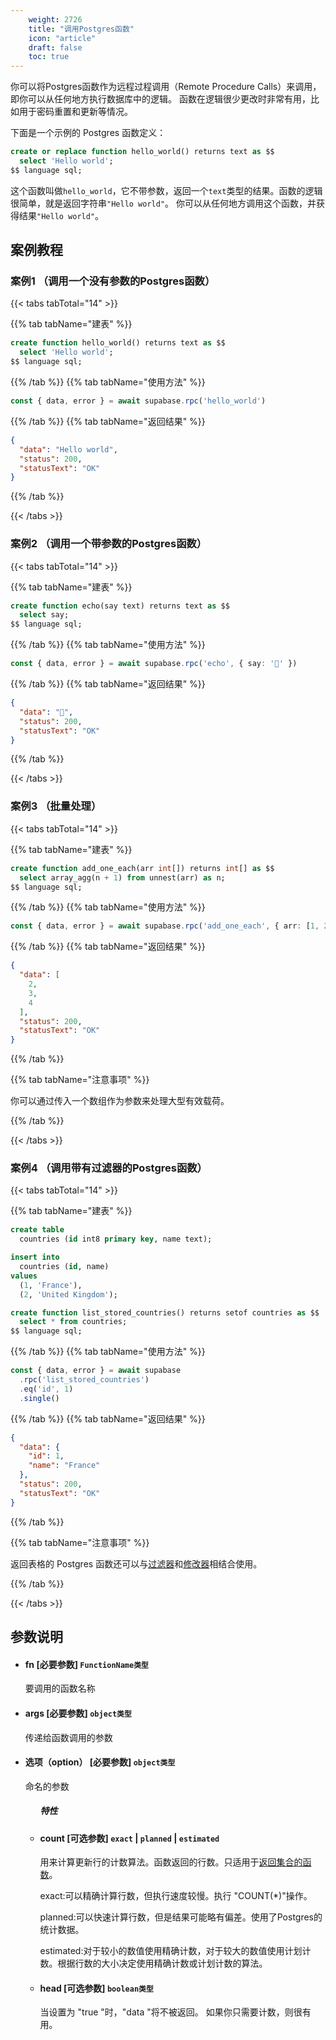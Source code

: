 ```yaml
---
    weight: 2726
    title: "调用Postgres函数"
    icon: "article"
    draft: false
    toc: true
---
```



你可以将Postgres函数作为远程过程调用（Remote Procedure Calls）来调用，即你可以从任何地方执行数据库中的逻辑。
函数在逻辑很少更改时非常有用，比如用于密码重置和更新等情况。

下面是一个示例的 Postgres 函数定义：

```sql
create or replace function hello_world() returns text as $$
  select 'Hello world';
$$ language sql;
```

这个函数叫做`hello_world`，它不带参数，返回一个`text`类型的结果。函数的逻辑很简单，就是返回字符串`"Hello world"`。
你可以从任何地方调用这个函数，并获得结果`"Hello world"`。



## 案例教程

### 案例1  （调用一个没有参数的Postgres函数）

{{< tabs tabTotal="14" >}}
 
{{% tab tabName="建表" %}}



  ```sql
  create function hello_world() returns text as $$
    select 'Hello world';
  $$ language sql;
  ```



{{% /tab %}}
{{% tab tabName="使用方法" %}}



  ```ts
  const { data, error } = await supabase.rpc('hello_world')
  ```



{{% /tab %}}
{{% tab tabName="返回结果" %}}



  ```json
  {
    "data": "Hello world",
    "status": 200,
    "statusText": "OK"
  }
  ```



{{% /tab %}}

{{< /tabs >}}

### 案例2  （调用一个带参数的Postgres函数）

{{< tabs tabTotal="14" >}}
 
{{% tab tabName="建表" %}}



  ```sql
  create function echo(say text) returns text as $$
    select say;
  $$ language sql;
  ```



{{% /tab %}}
{{% tab tabName="使用方法" %}}



  ```ts
  const { data, error } = await supabase.rpc('echo', { say: '👋' })
  ```



{{% /tab %}}
{{% tab tabName="返回结果" %}}



  ```json
  {
    "data": "👋",
    "status": 200,
    "statusText": "OK"
  }
  ```



{{% /tab %}}

{{< /tabs >}}

### 案例3  （批量处理）

{{< tabs tabTotal="14" >}}
 
{{% tab tabName="建表" %}}



  ```sql
  create function add_one_each(arr int[]) returns int[] as $$
    select array_agg(n + 1) from unnest(arr) as n;
  $$ language sql;
  ```



{{% /tab %}}
{{% tab tabName="使用方法" %}}



  ```ts
  const { data, error } = await supabase.rpc('add_one_each', { arr: [1, 2, 3] })
  ```



{{% /tab %}}
{{% tab tabName="返回结果" %}}



  ```json
  {
    "data": [
      2,
      3,
      4
    ],
    "status": 200,
    "statusText": "OK"
  }
  ```



{{% /tab %}}

{{% tab tabName="注意事项" %}}



你可以通过传入一个数组作为参数来处理大型有效载荷。



{{% /tab %}}

{{< /tabs >}}

### 案例4  （调用带有过滤器的Postgres函数）

{{< tabs tabTotal="14" >}}
 
{{% tab tabName="建表" %}}



  ```sql
  create table
    countries (id int8 primary key, name text);

  insert into
    countries (id, name)
  values
    (1, 'France'),
    (2, 'United Kingdom');

  create function list_stored_countries() returns setof countries as $$
    select * from countries;
  $$ language sql;
  ```



{{% /tab %}}
{{% tab tabName="使用方法" %}}



  ```ts
  const { data, error } = await supabase
    .rpc('list_stored_countries')
    .eq('id', 1)
    .single()
  ```



{{% /tab %}}
{{% tab tabName="返回结果" %}}



  ```json
  {
    "data": {
      "id": 1,
      "name": "France"
    },
    "status": 200,
    "statusText": "OK"
  }
  ```



{{% /tab %}}


{{% tab tabName="注意事项" %}}



返回表格的 Postgres 函数还可以与[过滤器](/docs/app/SDKdocs/WeChatSdk/database/using-filters)和[修改器](/docs/app/SDKdocs/WeChatSdk/database/using-modifiers)相结合使用。



{{% /tab %}}

{{< /tabs >}}










## 参数说明


<ul className="method-list-group">
  
<li className="method-list-item">
  <h4 className="method-list-item-label">
    <span className="method-list-item-label-name">
      fn
    </span>
    <span className="method-list-item-label-badge required">
      [必要参数]
    </span>
    <span className="method-list-item-validation">
      <code>FunctionName类型</code>
    </span>
  </h4>
  <div class="method-list-item-description">

要调用的函数名称

  </div>
  
</li>


<li className="method-list-item">
  <h4 className="method-list-item-label">
    <span className="method-list-item-label-name">
      args
    </span>
    <span className="method-list-item-label-badge required">
      [必要参数]
    </span>
    <span className="method-list-item-validation">
      <code>object类型</code>
    </span>
  </h4>
  <div class="method-list-item-description">

传递给函数调用的参数

  </div>
  
</li>


<li className="method-list-item">
  <h4 className="method-list-item-label">
    <span className="method-list-item-label-name">
      选项（option）
    </span>
    <span className="method-list-item-label-badge required">
      [必要参数]
    </span>
    <span className="method-list-item-validation">
      <code>object类型</code>
    </span>
  </h4>
  <div class="method-list-item-description">

命名的参数

  </div>
  
<ul className="method-list-group">
  <h5 class="method-list-title method-list-title-isChild expanded">特性</h5>

<li className="method-list-item">
  <h4 className="method-list-item-label">
    <span className="method-list-item-label-name">
      count
    </span>
    <span className="method-list-item-label-badge false">
      [可选参数]
    </span>
    <span className="method-list-item-validation">
      <code>exact</code> | <code>planned</code> | <code>estimated</code>
    </span>
  </h4>
  <div class="method-list-item-description">

用来计算更新行的计数算法。函数返回的行数。只适用于[返回集合的函数](https://www.postgresql.org/docs/current/functions-srf.html)。


exact:可以精确计算行数，但执行速度较慢。执行 "COUNT(*)"操作。

planned:可以快速计算行数，但是结果可能略有偏差。使用了Postgres的统计数据。

estimated:对于较小的数值使用精确计数，对于较大的数值使用计划计数。根据行数的大小决定使用精确计数或计划计数的算法。



  </div>
  
</li>


<li className="method-list-item">
  <h4 className="method-list-item-label">
    <span className="method-list-item-label-name">
      head
    </span>
    <span className="method-list-item-label-badge false">
      [可选参数]
    </span>
    <span className="method-list-item-validation">
      <code>boolean类型</code>
    </span>
  </h4>
  <div class="method-list-item-description">

当设置为 "true "时，"data "将不被返回。
如果你只需要计数，则很有用。

  </div>
  
</li>

</ul>

</li>

</ul>














